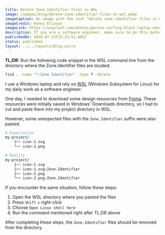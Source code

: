 ```yaml
---
title: Delete Zone.Identifier files in WSL
image: /images/blog/delete-zone-identifier-files-in-wsl.webp
imageCaption: An image with the text "delete zone.identifier files in wsl"
imageCredit: Kenny Eliason
imageLink: https://unsplash.com/photos/person-surfing-black-laptop-near-microwave-oven-_oKSYD2cSIk
description: If you are a software engineer, make sure to do this before pushing your changes
publishedAt: 2024-07-23T15:23:51.405Z
status: published
layout: ../../layouts/Blog.astro
---
```


<strong>TL;DR:</strong> Run the following code snippet in the WSL command line from the directory where the Zone.Identifier files are located.

```bash
find . -name "*:Zone.Identifier" -type f -delete
```

I use a Windows laptop and rely on [WSL](https://learn.microsoft.com/en-us/windows/wsl/) (Windows Subsystem for Linux) for my daily work as a software engineer.

One day, I needed to download some design resources from [Figma](https://www.figma.com/). These resources were initially saved in Windows' Downloads directory, so I had to cut and paste them into my project directory in WSL.

However, some unexpected files with the `Zone.Identifier` suffix were also pasted.

```bash
# Expectation
my-project/
    ├── icon-1.svg
    └── icon-2.png

# Reality
my-project/
    ├── icon-1.svg
    ├── icon-1.svg:Zone.Identifier
    ├── icon-2.png
    └── icon-2.png:Zone.Identifier
```

If you encounter the same situation, follow these steps:

1. Open the WSL directory where you pasted the files
2. Press `Shift` + right-click
3. Choose `Open Linux shell here`
4. Run the command mentioned right after TL;DR above

After completing these steps, the `Zone.Identifier` files should be removed from the directory.

